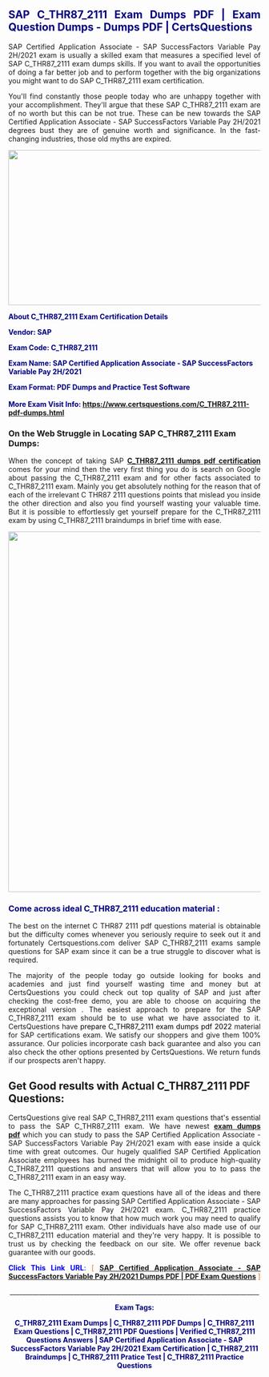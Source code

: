 <h2 style="text-align: justify;"><span style="color: #000080;">SAP C_THR87_2111 Exam Dumps PDF | Exam Question Dumps - Dumps PDF | CertsQuestions</span></h2>
<p style="text-align: justify;">SAP Certified Application Associate - SAP SuccessFactors Variable Pay 2H/2021 exam is usually a skilled exam that measures a specified level of SAP  C_THR87_2111 exam dumps skills. If you want to avail the opportunities of doing a far better job and to perform together with the big organizations you might want to do SAP C_THR87_2111 exam certification.</p>
<p style="text-align: justify;">You'll find constantly those people today who are unhappy together with your accomplishment. They'll argue that these SAP  C_THR87_2111 exam are of no worth but this can be not true. These can be new towards the SAP Certified Application Associate - SAP SuccessFactors Variable Pay 2H/2021 degrees bust they are of genuine worth and significance. In the fast-changing industries, those old myths are expired.</p>
<p><img style="display: block; margin-left: auto; margin-right: auto;" src="https://i.imgur.com/eaP4ae9.png" width="840" height="310" /></p>
<p><span style="color: #000080;"><strong>About C_THR87_2111 Exam Certification Details</strong></span></p>
<p><span style="color: #000080;"><strong>Vendor: SAP<br /></strong></span></p>
<p><span style="color: #000080;"><strong>Exam Code: C_THR87_2111</strong></span></p>
<p><span style="color: #000080;"><strong>Exam Name: SAP Certified Application Associate - SAP SuccessFactors Variable Pay 2H/2021</strong></span></p>
<p><span style="color: #000080;"><strong>Exam Format: PDF Dumps and Practice Test Software<br /><br />More Exam Visit Info: <span style="color: #ff6600;"><a href="https://www.certsquestions.com/C_THR87_2111-pdf-dumps.html">https://www.certsquestions.com/C_THR87_2111-pdf-dumps.html</a></span></strong></span></p>
<h3>On the Web Struggle in Locating SAP C_THR87_2111 Exam Dumps:</h3>
<p style="text-align: justify;">When the concept of taking SAP <a href="https://www.certsquestions.com/C_THR87_2111-pdf-dumps.html"><strong> C_THR87_2111 dumps pdf certification</strong></a> comes for your mind then the very first thing you do is search on Google about passing the C_THR87_2111 exam and for other facts associated to C_THR87_2111 exam. Mainly you get absolutely nothing for the reason that of each of the irrelevant C THR87 2111 questions points that mislead you inside the other direction and also you find yourself wasting your valuable time. But it is possible to effortlessly get yourself prepare for the C_THR87_2111 exam by using C_THR87_2111 braindumps in brief time with ease.</p>
<p><a href="https://www.certsquestions.com/C_THR87_2111-pdf-dumps.html"><img style="display: block; margin-left: auto; margin-right: auto;" src="https://i.imgur.com/pxhoKQ2.png" width="720" /></a></p>
<h3><span style="color: #000080;">Come across ideal  C_THR87_2111 education material :</span></h3>
<p style="text-align: justify;">The best on the internet C THR87 2111 pdf questions material is obtainable but the difficulty comes whenever you seriously require to seek out it and fortunately Certsquestions.com deliver SAP C_THR87_2111 exams sample questions for SAP  exam since it can be a true struggle to discover what is required.</p>
<p style="text-align: justify;">The majority of the people today go outside looking for books and academies and just find yourself wasting time and money but at CertsQuestions you could check out top quality of SAP  and just after checking the cost-free demo, you are able to choose on acquiring the exceptional version . The easiest approach to prepare for the SAP C_THR87_2111 exam should be to use what we have associated to it. CertsQuestions have <span style="color: #000000;">prepare C_THR87_2111 exam dumps pdf 2022</span> material for SAP certifications exam. We satisfy our shoppers and give them 100% assurance. Our policies incorporate cash back guarantee and also you can also check the other options presented by CertsQuestions. We return funds if our prospects aren't happy.</p>
<h2>Get Good results with Actual C_THR87_2111 PDF Questions:</h2>
<p style="text-align: justify;">CertsQuestions give real SAP C_THR87_2111 exam questions that's essential to pass the SAP  C_THR87_2111 exam. We have newest<strong>&nbsp;<a href="https://www.certsquestions.com/">exam dumps pdf</a></strong>&nbsp;which you can study to pass the SAP Certified Application Associate - SAP SuccessFactors Variable Pay 2H/2021 exam with ease inside a quick time with great outcomes. Our hugely qualified SAP Certified Application Associate employees has burned the midnight oil to produce high-quality C_THR87_2111 questions and answers that will allow you to to pass the C_THR87_2111 exam in an easy way.</p>
<p style="text-align: justify;">The C_THR87_2111 practice exam questions have all of the ideas and there are many approaches for passing SAP Certified Application Associate - SAP SuccessFactors Variable Pay 2H/2021 exam. C_THR87_2111 practice questions assists you to know that how much work you may need to qualify for SAP  C_THR87_2111 exam. Other individuals have also made use of our C_THR87_2111 education material and they're very happy. It is possible to trust us by checking the feedback on our site. We offer revenue back guarantee with our goods.</p>
<p style="text-align: justify;"><span style="color: #0000ff;"><strong>Click This Link URL</strong>:</span> <span style="color: #ff6600;">[ <strong><a href="https://www.certsquestions.com/sap-certified-application-associate-certification.html">SAP Certified Application Associate - SAP SuccessFactors Variable Pay 2H/2021 Dumps PDF | PDF Exam Questions</a></strong> ]</span></p>
<p style="text-align: center;">______________________________________________________________________________</p>
<p style="text-align: center;"><span style="color: #000080;"><strong>Exam Tags:</strong></span></p>
<p style="text-align: center;"><span style="color: #000080;"><strong>C_THR87_2111 Exam Dumps | C_THR87_2111 PDF Dumps | C_THR87_2111 Exam Questions | C_THR87_2111 PDF Questions | Verified C_THR87_2111 Questions Answers | SAP Certified Application Associate - SAP SuccessFactors Variable Pay 2H/2021 Exam Certification | C_THR87_2111 Braindumps | C_THR87_2111 Pratice Test | C_THR87_2111 Practice Questions</strong></span></p>
